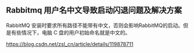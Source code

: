 ## Rabbitmq 用户名中文导致启动闪退问题及解决方案

RabbitMQ 安装时要求所有路径不能带有中文，否则会影响RabbitMQ的启动。但是有些情况下，电脑 C 盘的用户初始命名就是中文的。

https://blog.csdn.net/zsl_cn/article/details/119878711